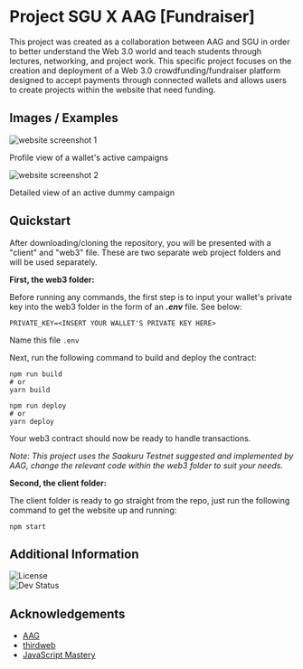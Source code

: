 # Project SGU X AAG [Fundraiser]

This project was created as a collaboration between AAG and SGU in order to better understand the Web 3.0 world and teach students through lectures, networking, and project work. This specific project focuses on the creation and deployment of a Web 3.0 crowdfunding/fundraiser platform designed to accept payments through connected wallets and allows users to create projects within the website that need funding.

## Images / Examples

![website screenshot 1](https://i.ibb.co/YfgW224/Example1.jpg)

Profile view of a wallet's active campaigns

![website screenshot 2](https://i.ibb.co/pfHNFDK/Example2.png)

Detailed view of an active dummy campaign

## Quickstart

After downloading/cloning the repository, you will be presented with a "client" and "web3" file. These are two separate web project folders and will be used separately.

**First, the web3 folder:**

Before running any commands, the first step is to input your wallet's private key into the web3 folder in the form of an ***.env*** file. See below:

```env
PRIVATE_KEY=<INSERT YOUR WALLET'S PRIVATE KEY HERE>
```
Name this file `.env`

Next, run the following command to build and deploy the contract:
```shell
npm run build
# or
yarn build

npm run deploy
# or
yarn deploy
```
Your web3 contract should now be ready to handle transactions.

*Note: This project uses the Saakuru Testnet suggested and implemented by AAG, change the relevant code within the web3 folder to suit your needs.*

**Second, the client folder:**

The client folder is ready to go straight from the repo, just run the following command to get the website up and running:

```shell
npm start
```

## Additional Information

![License](https://img.shields.io/badge/License-Unlicensed-black.svg)  
![Dev Status](https://img.shields.io/badge/Development-InProgress-blue.svg)  


## Acknowledgements

 - [AAG](https://aag.ventures/)
 - [thirdweb](https://thirdweb.com/)
 - [JavaScript Mastery](https://www.youtube.com/@javascriptmastery)

